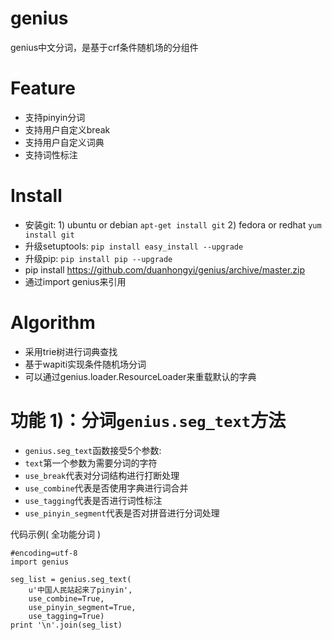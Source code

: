genius
========
genius中文分词，是基于crf条件随机场的分组件


Feature
========

* 支持pinyin分词
* 支持用户自定义break
* 支持用户自定义词典
* 支持词性标注

Install
==========
* 安装git: 1) ubuntu or debian `apt-get install git` 2) fedora or redhat `yum install git`
* 升级setuptools: `pip install easy_install --upgrade`
* 升级pip: `pip install pip --upgrade`
* pip install https://github.com/duanhongyi/genius/archive/master.zip
* 通过import genius来引用


Algorithm
==========
* 采用trie树进行词典查找
* 基于wapiti实现条件随机场分词
* 可以通过genius.loader.ResourceLoader来重载默认的字典

功能 1)：分词`genius.seg_text`方法
==============

* `genius.seg_text`函数接受5个参数: 
* `text`第一个参数为需要分词的字符 
* `use_break`代表对分词结构进行打断处理 
* `use_combine`代表是否使用字典进行词合并
* `use_tagging`代表是否进行词性标注
* `use_pinyin_segment`代表是否对拼音进行分词处理

代码示例( 全功能分词 )

    #encoding=utf-8
    import genius

    seg_list = genius.seg_text(
        u'中国人民站起来了pinyin',
        use_combine=True,
        use_pinyin_segment=True,
        use_tagging=True)
    print '\n'.join(seg_list)
